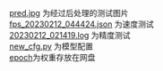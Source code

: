 [pred.jpg](https://github.com/YancyGuo/OpenMMLabCamp/blob/master/homework_3_base_2classification/pred.jpg) 为经过后处理的测试图片 \
[fps_20230212_044424.json](https://github.com/YancyGuo/OpenMMLabCamp/blob/master/homework_3_base_2classification/fps_20230212_044424.json) 为速度测试 \
[20230212_021419.log](https://github.com/YancyGuo/OpenMMLabCamp/blob/master/homework_3_base_2classification/20230212_021419.log) 为精度测试 \
[new_cfg.py](new_cfg.py) 为模型配置 \
[epoch](https://drive.google.com/file/d/1VmP8wCCfICB0LFmvIlCCqlmVq4KdhjHD/view?usp=share_link)为权重存放在网盘
